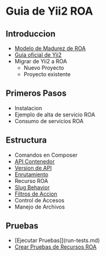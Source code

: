 Guia de Yii2 ROA
================

Introduccion
------------

- [Modelo de Madurez de ROA](roa-maturity-model.md)
- [Guia oficial de Yii2](https://www.yiiframework.com/doc/guide/2.0/es)
- Migrar de Yii2 a ROA
  - Nuevo Proyecto
  - Proyecto existente

Primeros Pasos
--------------

- Instalacion
- Ejemplo de alta de servicio ROA
- Consumo de servicios ROA

Estructura
----------

- Comandos en Composer
- [API Contenedor](api-container.md)
- [Version de API](api-version.md)
- [Enrutamiento](routing.md)
- Recurso ROA
- [Slug Behavior](slug-behavior.md)
- [Filtros de Accion](action-filters.md)
- Control de Accesos
- Manejo de Archivos

Pruebas
-------

- [Ejecutar Pruebas]](run-tests.md)
- [Crear Pruebas de Recursos ROA](create-tests.md)
